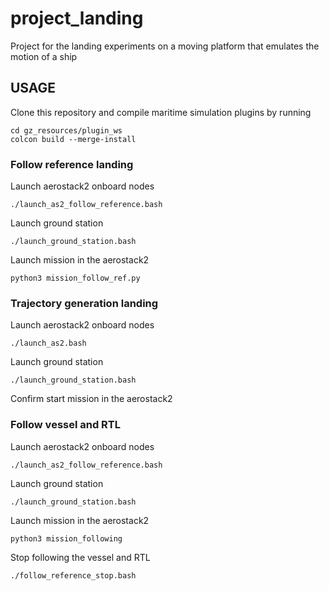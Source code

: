 # project_landing
Project for the landing experiments on a moving platform that emulates the motion of a ship

## USAGE

Clone this repository and compile maritime simulation plugins by running

```
cd gz_resources/plugin_ws
colcon build --merge-install
```

### Follow reference landing

Launch aerostack2 onboard nodes

```
./launch_as2_follow_reference.bash
```

Launch ground station

```
./launch_ground_station.bash
```

Launch mission in the aerostack2

```
python3 mission_follow_ref.py
```

### Trajectory generation landing

Launch aerostack2 onboard nodes

```
./launch_as2.bash
```

Launch ground station

```
./launch_ground_station.bash
```

Confirm start mission in the aerostack2

### Follow vessel and RTL

Launch aerostack2 onboard nodes

```
./launch_as2_follow_reference.bash
```

Launch ground station

```
./launch_ground_station.bash
```

Launch mission in the aerostack2

```
python3 mission_following
```

Stop following the vessel and RTL

```
./follow_reference_stop.bash
```

